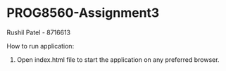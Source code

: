 # PROG8560-Assignment3

Rushil Patel - 8716613

How to run application:
1. Open index.html file to start the application on any preferred browser.
